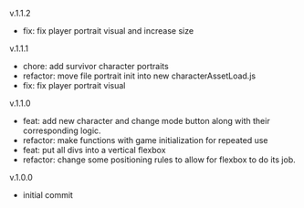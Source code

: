 v.1.1.2
- fix: fix player portrait visual and increase size

v.1.1.1
- chore: add survivor character portraits
- refactor: move file portrait init into new characterAssetLoad.js
- fix: fix player portrait visual

v.1.1.0
- feat: add new character and change mode button along with their corresponding logic.
- refactor: make functions with game initialization for repeated use
- feat: put all divs into a vertical flexbox
- refactor: change some positioning rules to allow for flexbox to do its job.

v.1.0.0
- initial commit